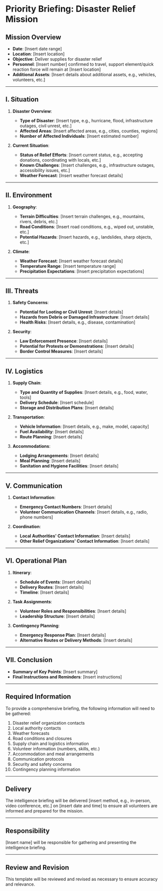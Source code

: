 # Priority Briefing: Disaster Relief Mission

## Mission Overview

- **Date**: [Insert date range]
- **Location**: [Insert location]
- **Objective**: Deliver supplies for disaster relief
- **Personnel**: [Insert number] confirmed to travel, support element/quick reaction force will remain at [Insert location]
- **Additional Assets**: [Insert details about additional assets, e.g., vehicles, volunteers, etc.]

---

## I. Situation

1. **Disaster Overview**:
   - **Type of Disaster**: [Insert type, e.g., hurricane, flood, infrastructure outages, civil unrest, etc.]
   - **Affected Areas**: [Insert affected areas, e.g., cities, counties, regions]
   - **Number of Affected Individuals**: [Insert estimated number]

2. **Current Situation**:
   - **Status of Relief Efforts**: [Insert current status, e.g., accepting donations, coordinating with locals, etc.]
   - **Known Challenges**: [Insert challenges, e.g., infrastructure outages, accessibility issues, etc.]
   - **Weather Forecast**: [Insert weather forecast details]

---

## II. Environment

1. **Geography**:
   - **Terrain Difficulties**: [Insert terrain challenges, e.g., mountains, rivers, debris, etc.]
   - **Road Conditions**: [Insert road conditions, e.g., wiped out, unstable, etc.]
   - **Potential Hazards**: [Insert hazards, e.g., landslides, sharp objects, etc.]

2. **Climate**:
   - **Weather Forecast**: [Insert weather forecast details]
   - **Temperature Range**: [Insert temperature range]
   - **Precipitation Expectations**: [Insert precipitation expectations]

---

## III. Threats

1. **Safety Concerns**:
   - **Potential for Looting or Civil Unrest**: [Insert details]
   - **Hazards from Debris or Damaged Infrastructure**: [Insert details]
   - **Health Risks**: [Insert details, e.g., disease, contamination]

2. **Security**:
   - **Law Enforcement Presence**: [Insert details]
   - **Potential for Protests or Demonstrations**: [Insert details]
   - **Border Control Measures**: [Insert details]

---

## IV. Logistics

1. **Supply Chain**:
   - **Type and Quantity of Supplies**: [Insert details, e.g., food, water, tools]
   - **Delivery Schedule**: [Insert schedule]
   - **Storage and Distribution Plans**: [Insert details]

2. **Transportation**:
   - **Vehicle Information**: [Insert details, e.g., make, model, capacity]
   - **Fuel Availability**: [Insert details]
   - **Route Planning**: [Insert details]

3. **Accommodations**:
   - **Lodging Arrangements**: [Insert details]
   - **Meal Planning**: [Insert details]
   - **Sanitation and Hygiene Facilities**: [Insert details]

---

## V. Communication

1. **Contact Information**:
   - **Emergency Contact Numbers**: [Insert details]
   - **Volunteer Communication Channels**: [Insert details, e.g., radio, phone numbers]

2. **Coordination**:
   - **Local Authorities' Contact Information**: [Insert details]
   - **Other Relief Organizations' Contact Information**: [Insert details]

---

## VI. Operational Plan

1. **Itinerary**:
   - **Schedule of Events**: [Insert details]
   - **Delivery Routes**: [Insert details]
   - **Timeline**: [Insert details]

2. **Task Assignments**:
   - **Volunteer Roles and Responsibilities**: [Insert details]
   - **Leadership Structure**: [Insert details]

3. **Contingency Planning**:
   - **Emergency Response Plan**: [Insert details]
   - **Alternative Routes or Delivery Methods**: [Insert details]

---

## VII. Conclusion

- **Summary of Key Points**: [Insert summary]
- **Final Instructions and Reminders**: [Insert instructions]

---

## Required Information

To provide a comprehensive briefing, the following information will need to be gathered:

1. Disaster relief organization contacts
2. Local authority contacts
3. Weather forecasts
4. Road conditions and closures
5. Supply chain and logistics information
6. Volunteer information (numbers, skills, etc.)
7. Accommodation and meal arrangements
8. Communication protocols
9. Security and safety concerns
10. Contingency planning information

---

## Delivery

The intelligence briefing will be delivered [insert method, e.g., in-person, video conference, etc.] on [insert date and time] to ensure all volunteers are informed and prepared for the mission.

---

## Responsibility

[Insert name] will be responsible for gathering and presenting the intelligence briefing.

---

## Review and Revision

This template will be reviewed and revised as necessary to ensure accuracy and relevance.
